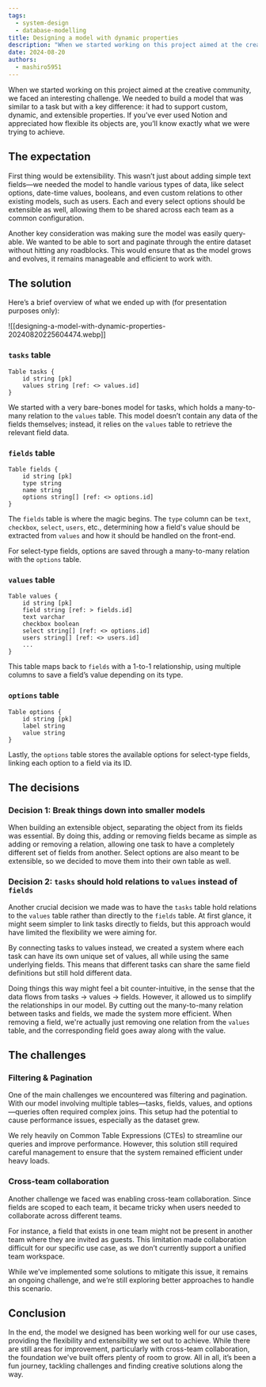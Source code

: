 ```yaml
---
tags:
  - system-design
  - database-modelling
title: Designing a model with dynamic properties
description: "When we started working on this project aimed at the creative community, we faced an interesting challenge. We needed to build a model that was similar to a task but with a key difference: it had to support custom, dynamic, and extensible properties. If you’ve ever used Notion and appreciated how flexible its objects are, you’ll know exactly what we were trying to achieve."
date: 2024-08-20
authors:
  - mashiro5951
---
```


When we started working on this project aimed at the creative community, we faced an interesting challenge. We needed to build a model that was similar to a task but with a key difference: it had to support custom, dynamic, and extensible properties. If you’ve ever used Notion and appreciated how flexible its objects are, you’ll know exactly what we were trying to achieve.

## The expectation

First thing would be extensibility. This wasn’t just about adding simple text fields—we needed the model to handle various types of data, like select options, date-time values, booleans, and even custom relations to other existing models, such as users. Each and every select options should be extensible as well, allowing them to be shared across each team as a common configuration.

Another key consideration was making sure the model was easily query-able. We wanted to be able to sort and paginate through the entire dataset without hitting any roadblocks. This would ensure that as the model grows and evolves, it remains manageable and efficient to work with.

## The solution

Here’s a brief overview of what we ended up with (for presentation purposes only):

![[designing-a-model-with-dynamic-properties-20240820225604474.webp]]

### `tasks` table

```dbml
Table tasks {
	id string [pk]
	values string [ref: <> values.id]
}
```

We started with a very bare-bones model for tasks, which holds a many-to-many relation to the `values` table. This model doesn’t contain any data of the fields themselves; instead, it relies on the `values` table to retrieve the relevant field data.

### `fields` table

```dbml
Table fields {
	id string [pk]
	type string
	name string
	options string[] [ref: <> options.id]
}
```

The `fields` table is where the magic begins. The `type` column can be `text`, `checkbox`, `select`, `users`, etc., determining how a field's value should be extracted from `values` and how it should be handled on the front-end. 

For select-type fields, options are saved through a many-to-many relation with the `options` table.

### `values` table

```dbml
Table values {
	id string [pk]
	field string [ref: > fields.id]
	text varchar
	checkbox boolean
	select string[] [ref: <> options.id]
	users string[] [ref: <> users.id]
	...
}
```

This table maps back to `fields` with a 1-to-1 relationship, using multiple columns to save a field’s value depending on its type.

### `options` table

```dbml
Table options {
	id string [pk]
	label string
	value string
}
```

Lastly, the `options` table stores the available options for select-type fields, linking each option to a field via its ID.

## The decisions

### Decision 1: Break things down into smaller models

When building an extensible object, separating the object from its fields was essential. By doing this, adding or removing fields became as simple as adding or removing a relation, allowing one task to have a completely different set of fields from another. Select options are also meant to be extensible, so we decided to move them into their own table as well. 

### Decision 2: `tasks` should hold relations to `values` instead of `fields`

Another crucial decision we made was to have the `tasks` table hold relations to the `values` table rather than directly to the `fields` table. At first glance, it might seem simpler to link tasks directly to fields, but this approach would have limited the flexibility we were aiming for.

By connecting tasks to values instead, we created a system where each task can have its own unique set of values, all while using the same underlying fields. This means that different tasks can share the same field definitions but still hold different data.

Doing things this way might feel a bit counter-intuitive, in the sense that the data flows from tasks → values → fields. However, it allowed us to simplify the relationships in our model. By cutting out the many-to-many relation between tasks and fields, we made the system more efficient. When removing a field, we're actually just removing one relation from the `values` table, and the corresponding field goes away along with the value.

## The challenges

### Filtering & Pagination

One of the main challenges we encountered was filtering and pagination. With our model involving multiple tables—tasks, fields, values, and options—queries often required complex joins. This setup had the potential to cause performance issues, especially as the dataset grew. 

We rely heavily on Common Table Expressions (CTEs) to streamline our queries and improve performance. However, this solution still required careful management to ensure that the system remained efficient under heavy loads.

### Cross-team collaboration

Another challenge we faced was enabling cross-team collaboration. Since fields are scoped to each team, it became tricky when users needed to collaborate across different teams. 

For instance, a field that exists in one team might not be present in another team where they are invited as guests. This limitation made collaboration difficult for our specific use case, as we don’t currently support a unified team workspace. 

While we’ve implemented some solutions to mitigate this issue, it remains an ongoing challenge, and we’re still exploring better approaches to handle this scenario.

## Conclusion

In the end, the model we designed has been working well for our use cases, providing the flexibility and extensibility we set out to achieve. While there are still areas for improvement, particularly with cross-team collaboration, the foundation we've built offers plenty of room to grow. All in all, it’s been a fun journey, tackling challenges and finding creative solutions along the way.